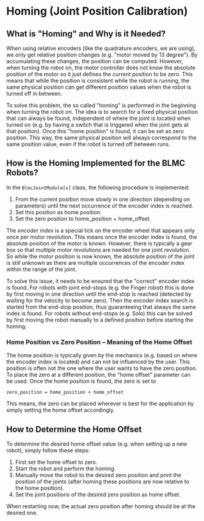# Homing (Joint Position Calibration)

## What is "Homing" and Why is it Needed?

When using relative encoders (like the quadrature encoders, we are using), we
only get relative position changes (e.g. "motor moved by 13 degree").  By
accumulating these changes, the position can be computed.  However, when turning
the robot on, the motor controller does not know the absolute position of the
motor so it just defines the current position to be zero.  This means that while
the position is consistent while the robot is running, the same physical
position can get different position values when the robot is turned off in
between.

To solve this problem, the so called "homing" is performed in the beginning when
turning the robot on.  The idea is to search for a fixed physical position that
can always be found, independent of where the joint is located when turned on
(e.g. by having a switch that is triggered when the joint gets at that
position).  Once this "home position" is found, it can be set as zero position.
This way, the same physical position will always correspond to the same position
value, even if the robot is turned off between runs.

## How is the Homing Implemented for the BLMC Robots?

In the `BlmcJointModule[s]` class, the following procedure is implemented:

1. From the current position move slowly in one direction (depending on
   parameters) until the next occurrence of the encoder index is reached.
2. Set this position as home position.
3. Set the zero position to home_position + home_offset.

The _encoder index_ is a special tick on the encoder wheel that appears only
once per motor revolution.  This means once the encoder index is found, the
absolute position of the motor is known.  However, there is typically a gear box
so that multiple motor revolutions are needed for one joint revolution.  So
while the motor position is now known, the absolute position of the joint is
still unknown as there are multiple occurrences of the encoder index within the
range of the joint.

To solve this issue, it needs to be ensured that the "correct" encoder index is
found.  For robots with joint end-stops (e.g. the Finger robot) this is done by
first moving in one direction until the end-stop is reached (detected by waiting
for the velocity to become zero).  Then the encoder index search is started from
the end-stop position, thus guaranteeing that always the same index is found.
For robots without end-stops (e.g. Solo) this can be solved by first moving the
robot manually to a defined position before starting the homing.

### Home Position vs Zero Position  – Meaning of the Home Offset

The home position is typically given by the mechanics (e.g. based on where the
encoder index is located) and can not be influenced by the user.  This position
is often not the one where the user wants to have the zero position.  To place
the zero at a different position, the "home offset" parameter can be used.  Once
the home position is found, the zero is set to

    zero_position = home_position + home_offset

This means, the zero can be placed wherever is best for the application by
simply setting the home offset accordingly.

## How to Determine the Home Offset

To determine the desired home offset value (e.g. when setting up a new robot),
simply follow these steps:

1. First set the home offset to zero.
2. Start the robot and perform the homing.
3. Manually move the robot to the desired zero position and print the position
   of the joints (after homing these positions are now relative to the home
   position).
4. Set the joint positions of the desired zero position as home offset.

When restarting now, the actual zero position after homing should be at the
desired one.
